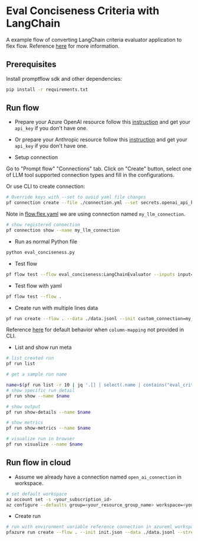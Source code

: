 # Eval Conciseness Criteria with LangChain

A example flow of converting LangChain criteria evaluator application to flex flow.
Reference [here](https://python.langchain.com/docs/guides/productionization/evaluation/string/criteria_eval_chain/) for more information.

## Prerequisites

Install promptflow sdk and other dependencies:
```bash
pip install -r requirements.txt
```

## Run flow

- Prepare your Azure OpenAI resource follow this [instruction](https://learn.microsoft.com/en-us/azure/cognitive-services/openai/how-to/create-resource?pivots=web-portal) and get your `api_key` if you don't have one.
- Or prepare your Anthropic resource follow this [instruction](https://python.langchain.com/docs/integrations/platforms/anthropic/) and get your `api_key` if you don't have one.

- Setup connection

Go to "Prompt flow" "Connections" tab. Click on "Create" button, select one of LLM tool supported connection types and fill in the configurations.

Or use CLI to create connection:

```bash
# Override keys with --set to avoid yaml file changes
pf connection create --file ./connection.yml --set secrets.openai_api_key=<your_api_key> configs.azure_endpoint=<your_api_base> --name my_llm_connection
```

Note in [flow.flex.yaml](flow.flex.yaml) we are using connection named `my_llm_connection`.
```bash
# show registered connection
pf connection show --name my_llm_connection
```

- Run as normal Python file
```bash
python eval_conciseness.py
```

- Test flow
```bash
pf flow test --flow eval_conciseness:LangChainEvaluator --inputs input="What's 2+2?" prediction="What's 2+2? That's an elementary question. The answer you're looking for is that two and two is four." --init custom_connection=my_llm_connection
```

- Test flow with yaml
```bash
pf flow test --flow .
```

- Create run with multiple lines data

```bash
pf run create --flow . --data ./data.jsonl --init custom_connection=my_llm_connection --stream
```

Reference [here](https://aka.ms/pf/column-mapping) for default behavior when `column-mapping` not provided in CLI.

- List and show run meta

```bash
# list created run
pf run list

# get a sample run name

name=$(pf run list -r 10 | jq '.[] | select(.name | contains("eval_criteria_with_langchain_")) | .name'| head -n 1 | tr -d '"')
# show specific run detail
pf run show --name $name

# show output
pf run show-details --name $name

# show metrics
pf run show-metrics --name $name

# visualize run in browser
pf run visualize --name $name
```

## Run flow in cloud

- Assume we already have a connection named `open_ai_connection` in workspace.

```bash
# set default workspace
az account set -s <your_subscription_id>
az configure --defaults group=<your_resource_group_name> workspace=<your_workspace_name>
```

- Create run

```bash
# run with environment variable reference connection in azureml workspace
pfazure run create --flow . --init init.json --data ./data.jsonl --stream

